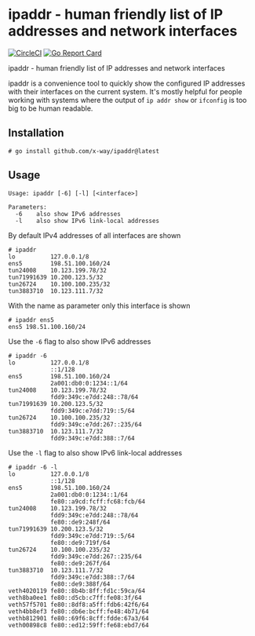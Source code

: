 # ipaddr - human friendly list of IP addresses and network interfaces
[![CircleCI](https://circleci.com/gh/x-way/ipaddr.svg?style=svg)](https://circleci.com/gh/x-way/ipaddr)
[![Go Report Card](https://goreportcard.com/badge/github.com/x-way/ipaddr)](https://goreportcard.com/report/github.com/x-way/ipaddr)

ipaddr - human friendly list of IP addresses and network interfaces

ipaddr is a convenience tool to quickly show the configured IP addresses with their interfaces on the current system.
It's mostly helpful for people working with systems where the output of `ip addr show` or `ifconfig` is too big to be human readable.

## Installation
```
# go install github.com/x-way/ipaddr@latest
```

## Usage
```
Usage: ipaddr [-6] [-l] [<interface>]

Parameters:
  -6	also show IPv6 addresses
  -l	also show IPv6 link-local addresses
```

By default IPv4 addresses of all interfaces are shown
```
# ipaddr
lo          127.0.0.1/8
ens5        198.51.100.160/24
tun24008    10.123.199.78/32
tun71991639 10.200.123.5/32
tun26724    10.100.100.235/32
tun3883710  10.123.111.7/32
```

With the name as parameter only this interface is shown
```
# ipaddr ens5
ens5 198.51.100.160/24
```

Use the `-6` flag to also show IPv6 addresses
```
# ipaddr -6
lo          127.0.0.1/8
            ::1/128
ens5        198.51.100.160/24
            2a001:db0:0:1234::1/64
tun24008    10.123.199.78/32
            fdd9:349c:e7dd:248::78/64
tun71991639 10.200.123.5/32
            fdd9:349c:e7dd:719::5/64
tun26724    10.100.100.235/32
            fdd9:349c:e7dd:267::235/64
tun3883710  10.123.111.7/32
            fdd9:349c:e7dd:388::7/64
```

Use the `-l` flag to also show IPv6 link-local addresses
```
# ipaddr -6 -l
lo          127.0.0.1/8
            ::1/128
ens5        198.51.100.160/24
            2a001:db0:0:1234::1/64
            fe80::a9cd:fcff:fc68:fcb/64
tun24008    10.123.199.78/32
            fdd9:349c:e7dd:248::78/64
            fe80::de9:248f/64
tun71991639 10.200.123.5/32
            fdd9:349c:e7dd:719::5/64
            fe80::de9:719f/64
tun26724    10.100.100.235/32
            fdd9:349c:e7dd:267::235/64
            fe80::de9:267f/64
tun3883710  10.123.111.7/32
            fdd9:349c:e7dd:388::7/64
            fe80::de9:388f/64
veth4020119 fe80::8b4b:8ff:fd1c:59ca/64
veth8ba0ee1 fe80::d5cb:c7ff:fe08:3f/64
veth57f5701 fe80::8df8:a5ff:fdb6:42f6/64
veth4bb8ef3 fe80::db6e:bcff:fe48:4b71/64
vethb812901 fe80::69f6:8cff:fdde:67a3/64
veth00898c8 fe80::ed12:59ff:fe68:ebd7/64
```

